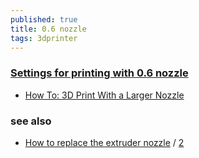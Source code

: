 ```yaml
---
published: true
title: 0.6 nozzle
tags: 3dprinter
---
```

### [Settings for printing with 0.6 nozzle](https://forum.prusa3d.com/forum/original-prusa-i3-mk3s-mk3-user-mods-octoprint-enclosures-nozzles/settings-for-printing-with-0.6-nozzle/)

- [How To: 3D Print With a Larger Nozzle](https://www.matterhackers.com/articles/how-to-3d-print-with-a-larger-nozzle)

### see also
- [How to replace the extruder nozzle](https://www.youtube.com/watch?v=txt6sxV6X88) / [2](https://www.matterhackers.com/articles/how-to-change-a-3d-printer-nozzle)